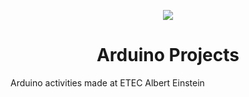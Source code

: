 <p align="center">
  <img src="https://user-images.githubusercontent.com/51789882/174118989-34583075-0069-42c5-aedc-78a67b2ea41f.png" />
</p>
<h1 align="center">Arduino Projects</h1>

Arduino activities made at ETEC Albert Einstein
